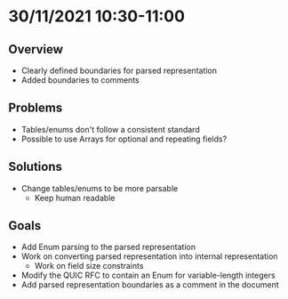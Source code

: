 # 30/11/2021 10:30-11:00

## Overview
- Clearly defined boundaries for parsed representation
- Added boundaries to comments

## Problems
- Tables/enums don't follow a consistent standard
- Possible to use Arrays for optional and repeating fields?

## Solutions
- Change tables/enums to be more parsable 
  - Keep human readable

## Goals
- Add Enum parsing to the parsed representation
- Work on converting parsed representation into internal representation
  - Work on field size constraints
- Modify the QUIC RFC to contain an Enum for variable-length integers
- Add parsed representation boundaries as a comment in the document